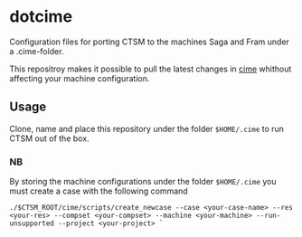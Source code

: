 # dotcime
Configuration files for porting CTSM to the machines Saga and Fram under a .cime-folder.

This repositroy makes it possible to pull the latest changes in [cime](https://github.com/ESMCI/cime) whithout affecting your machine configuration. 

## Usage
Clone, name and place this repository under the folder `$HOME/.cime` to run CTSM out of the box. 

### NB 
By storing the machine configurations under  the folder `$HOME/.cime` you must create a case with the following command
```
./$CTSM_ROOT/cime/scripts/create_newcase --case <your-case-name> --res <your-res> --compset <your-compset> --machine <your-machine> --run-unsupported --project <your-project> `
```
 
